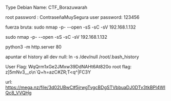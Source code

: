 Type Debian
Name: CTF_Borazuwarah



root password : ContraseñaMuySegura
user password: 123456




fuerza bruta:
sudo nmap -p- --open -sS -sC -sV 192.168.1.132


sudo nmap -p- --open -sS -sC -sV 192.168.1.132

python3 -m http.server 80    

apuntar el history all dev null:
ln -s /dev/null /root/.bash_history


User Flag: WqQrm1xGe2JMxw39DdNAHt6At820o
root flag: z]5mNv3__o\n`Q+h=azC#ZR;T<q^|FC3Y




url: https://mega.nz/file/3d02UBwC#5jrwgTvgcBDgSTVbbuaDJ0DTv3tkBPl4WIQc8_VVQHg
